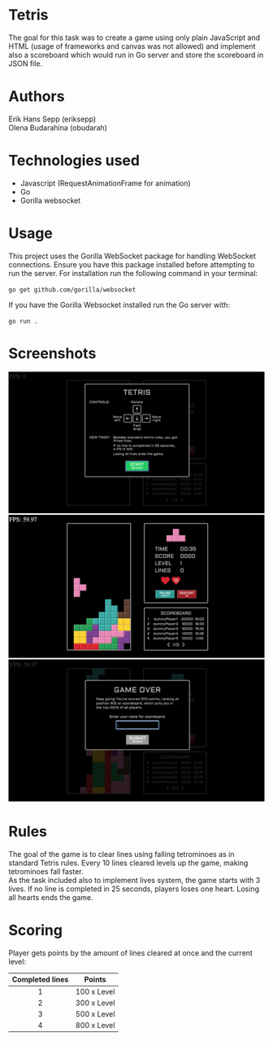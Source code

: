 # Tetris

The goal for this task was to create a game using only plain JavaScript and HTML 
(usage of frameworks and canvas was not allowed) and implement also a scoreboard
which would run in Go server and store the scoreboard in JSON file.

# Authors

Erik Hans Sepp (eriksepp)  
Olena Budarahina (obudarah) 

# Technologies used

- Javascript (RequestAnimationFrame for animation)
- Go
- Gorilla websocket

# Usage

This project uses the Gorilla WebSocket package for handling WebSocket connections.
Ensure you have this package installed before attempting to run the server.
For installation run the following command in your terminal:

`go get github.com/gorilla/websocket`

If you have the Gorilla Websocket installed run the Go server with:

`go run . `

# Screenshots
<img src="screenshots/tetris1.png" width="800" /><br>
<img src="screenshots/tetris2.png" width="800" /><br>
<img src="screenshots/tetris3.png" width="800" /><br>

# Rules

The goal of the game is to clear lines using falling 
tetrominoes as in standard Tetris rules.
Every 10 lines cleared levels up the game, making tetrominoes fall 
faster.  
As the task included also to implement lives system, the game starts with 3 lives.
If no line is completed in 25 seconds, players loses
one heart. Losing all hearts ends the game.

# Scoring 

Player gets points by the amount of lines cleared at once and the current level:

|Completed lines|Points|
|:---:|:---:|
|1|100 x Level|
|2|300 x Level|
|3|500 x Level|
|4|800 x Level|